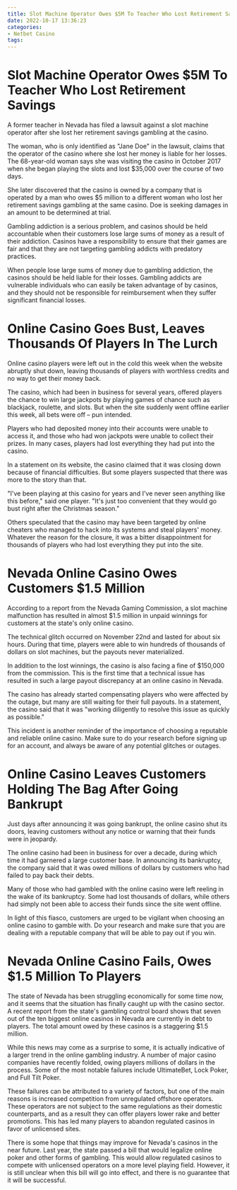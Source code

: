 ```yaml
---
title: Slot Machine Operator Owes $5M To Teacher Who Lost Retirement Savings
date: 2022-10-17 13:36:23
categories:
- Netbet Casino
tags:
---
```



#  Slot Machine Operator Owes $5M To Teacher Who Lost Retirement Savings

A former teacher in Nevada has filed a lawsuit against a slot machine operator after she lost her retirement savings gambling at the casino.

The woman, who is only identified as "Jane Doe" in the lawsuit, claims that the operator of the casino where she lost her money is liable for her losses. The 68-year-old woman says she was visiting the casino in October 2017 when she began playing the slots and lost $35,000 over the course of two days.

She later discovered that the casino is owned by a company that is operated by a man who owes $5 million to a different woman who lost her retirement savings gambling at the same casino. Doe is seeking damages in an amount to be determined at trial.

Gambling addiction is a serious problem, and casinos should be held accountable when their customers lose large sums of money as a result of their addiction. Casinos have a responsibility to ensure that their games are fair and that they are not targeting gambling addicts with predatory practices.

When people lose large sums of money due to gambling addiction, the casinos should be held liable for their losses. Gambling addicts are vulnerable individuals who can easily be taken advantage of by casinos, and they should not be responsible for reimbursement when they suffer significant financial losses.

#  Online Casino Goes Bust, Leaves Thousands Of Players In The Lurch

Online casino players were left out in the cold this week when the website abruptly shut down, leaving thousands of players with worthless credits and no way to get their money back.

The casino, which had been in business for several years, offered players the chance to win large jackpots by playing games of chance such as blackjack, roulette, and slots. But when the site suddenly went offline earlier this week, all bets were off – pun intended.

Players who had deposited money into their accounts were unable to access it, and those who had won jackpots were unable to collect their prizes. In many cases, players had lost everything they had put into the casino.

In a statement on its website, the casino claimed that it was closing down because of financial difficulties. But some players suspected that there was more to the story than that.

"I've been playing at this casino for years and I've never seen anything like this before," said one player. "It's just too convenient that they would go bust right after the Christmas season."

Others speculated that the casino may have been targeted by online cheaters who managed to hack into its systems and steal players' money. Whatever the reason for the closure, it was a bitter disappointment for thousands of players who had lost everything they put into the site.

#  Nevada Online Casino Owes Customers $1.5 Million

According to a report from the Nevada Gaming Commission, a slot machine malfunction has resulted in almost $1.5 million in unpaid winnings for customers at the state's only online casino.

The technical glitch occurred on November 22nd and lasted for about six hours. During that time, players were able to win hundreds of thousands of dollars on slot machines, but the payouts never materialized.

In addition to the lost winnings, the casino is also facing a fine of $150,000 from the commission. This is the first time that a technical issue has resulted in such a large payout discrepancy at an online casino in Nevada.

The casino has already started compensating players who were affected by the outage, but many are still waiting for their full payouts. In a statement, the casino said that it was "working diligently to resolve this issue as quickly as possible."

This incident is another reminder of the importance of choosing a reputable and reliable online casino. Make sure to do your research before signing up for an account, and always be aware of any potential glitches or outages.

#  Online Casino Leaves Customers Holding The Bag After Going Bankrupt

Just days after announcing it was going bankrupt, the online casino shut its doors, leaving customers without any notice or warning that their funds were in jeopardy.

The online casino had been in business for over a decade, during which time it had garnered a large customer base. In announcing its bankruptcy, the company said that it was owed millions of dollars by customers who had failed to pay back their debts.

Many of those who had gambled with the online casino were left reeling in the wake of its bankruptcy. Some had lost thousands of dollars, while others had simply not been able to access their funds since the site went offline.

In light of this fiasco, customers are urged to be vigilant when choosing an online casino to gamble with. Do your research and make sure that you are dealing with a reputable company that will be able to pay out if you win.

#  Nevada Online Casino Fails, Owes $1.5 Million To Players

The state of Nevada has been struggling economically for some time now, and it seems that the situation has finally caught up with the casino sector. A recent report from the state's gambling control board shows that seven out of the ten biggest online casinos in Nevada are currently in debt to players. The total amount owed by these casinos is a staggering $1.5 million.

While this news may come as a surprise to some, it is actually indicative of a larger trend in the online gambling industry. A number of major casino companies have recently folded, owing players millions of dollars in the process. Some of the most notable failures include UltimateBet, Lock Poker, and Full Tilt Poker.

These failures can be attributed to a variety of factors, but one of the main reasons is increased competition from unregulated offshore operators. These operators are not subject to the same regulations as their domestic counterparts, and as a result they can offer players lower rake and better promotions. This has led many players to abandon regulated casinos in favor of unlicensed sites.

There is some hope that things may improve for Nevada's casinos in the near future. Last year, the state passed a bill that would legalize online poker and other forms of gambling. This would allow regulated casinos to compete with unlicensed operators on a more level playing field. However, it is still unclear when this bill will go into effect, and there is no guarantee that it will be successful.